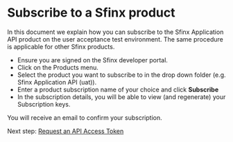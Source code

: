 # Subscribe to a Sfinx product

In this document we explain how you can subscribe to the Sfinx Application API product on the user acceptance test environment. The same procedure is applicable for other Sfinx products.

* Ensure you are signed on the Sfinx developer portal.
* Click on the Products menu.
* Select the product you want to subscribe to in the drop down folder (e.g. Sfinx Application API (uat)).
* Enter a product subscription name of your choice and click **Subscribe**
* In the subscription details, you will be able to view (and regenerate) your Subscription keys.

You will receive an email to confirm your subscription.

Next step: [Request an API Access Token](./postman-request-access-token.md)
